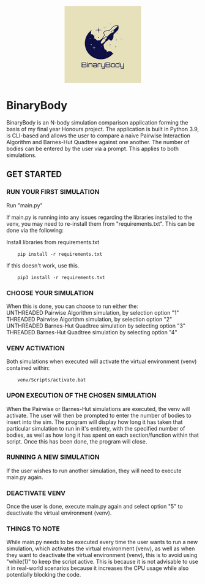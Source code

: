 <p align = "center">
  <img src="/logos/BinaryBodyLogo.png" alt="BinaryBodyLogo" title="BinaryBodyLogo" style="width: 200px; height: 200px;">
</p>

# BinaryBody

BinaryBody is an N-body simulation comparison application forming the basis of my final year Honours project. 
The application is built in Python 3.9, is CLI-based and allows the user to compare a naive Pairwise Interaction Algorithm and Barnes-Hut Quadtree against one another. The number of bodies can be entered by the user via a prompt. This applies to both simulations.

## GET STARTED

### RUN YOUR FIRST SIMULATION
Run "main.py"

If main.py is running into any issues regarding the libraries installed to the venv, you may need to re-install them from "requirements.txt". This can be done via the following:

Install libraries from requirements.txt

        pip install -r requirements.txt
        
If this doesn't work, use this.

        pip3 install -r requirements.txt
  
### CHOOSE YOUR SIMULATION
When this is done, you can choose to run either the:<br>
UNTHREADED Pairwise Algorithm simulation, by selection option "1"<br>
THREADED Pairwise Algorithm simulation, by selection option "2"<br>
UNTHREADED Barnes-Hut Quadtree simulation by selecting option "3"<br>
THREADED Barnes-Hut Quadtree simulation by selecting option "4"<br>

### VENV ACTIVATION
Both simulations when executed will activate the virtual environment (venv) contained within:
        
        venv/Scripts/activate.bat

### UPON EXECUTION OF THE CHOSEN SIMULATION
When the Pairwise or Barnes-Hut simulations are executed, the venv will activate. 
The user will then be prompted to enter the number of bodies to insert into the sim. The program will display how long it has taken that particular simulation to run in it's entirety, with the specified number of bodies, as well as how long it has spent on each section/function within that script. Once this has been done, the program will close.

### RUNNING A NEW SIMULATION
If the user wishes to run another simulation, they will need to execute main.py again.
  
### DEACTIVATE VENV
Once the user is done, execute main.py again and select option "5" to deactivate the virtual environment (venv).

### THINGS TO NOTE
While main.py needs to be executed every time the user wants to run a new simulation, which activates the virtual environment (venv), as well as when they want to deactivate the virtual environment (venv), this is to avoid using "while(1)" to keep the script active. This is because it is not advisable to use it in real-world scenarios because it increases the CPU usage while also potentially blocking the code.

